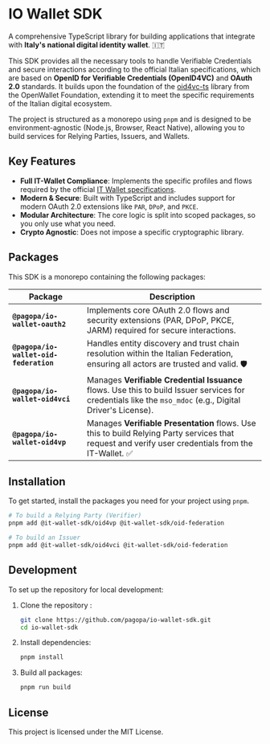 # IO Wallet SDK
A comprehensive TypeScript library for building applications that integrate with **Italy's national digital identity wallet**. 🇮🇹

This SDK provides all the necessary tools to handle Verifiable Credentials and secure interactions according to the official Italian specifications, which are based on **OpenID for Verifiable Credentials (OpenID4VC)** and **OAuth 2.0** standards. It builds upon the foundation of the [oid4vc-ts](https://github.com/openwallet-foundation-labs/oid4vc-ts) library from the OpenWallet Foundation, extending it to meet the specific requirements of the Italian digital ecosystem.

The project is structured as a monorepo using `pnpm` and is designed to be environment-agnostic (Node.js, Browser, React Native), allowing you to build services for Relying Parties, Issuers, and Wallets.


## Key Features

- **Full IT-Wallet Compliance**: Implements the specific profiles and flows required by the official [IT Wallet specifications](https://italia.github.io/eid-wallet-it-docs/versione-corrente/en/).
- **Modern & Secure**: Built with TypeScript and includes support for modern OAuth 2.0 extensions like `PAR`, `DPoP`, and `PKCE`.
- **Modular Architecture**: The core logic is split into scoped packages, so you only use what you need.
- **Crypto Agnostic**: Does not impose a specific cryptographic library.

## Packages
This SDK is a monorepo containing the following packages:

| Package                               | Description                                                                                                                              |
| ------------------------------------- | ---------------------------------------------------------------------------------------------------------------------------------------- |
| **`@pagopa/io-wallet-oauth2`** | Implements core OAuth 2.0 flows and security extensions (PAR, DPoP, PKCE, JARM) required for secure interactions.                          |
| **`@pagopa/io-wallet-oid-federation`** | Handles entity discovery and trust chain resolution within the Italian Federation, ensuring all actors are trusted and valid. 🛡️           |
| **`@pagopa/io-wallet-oid4vci`** | Manages **Verifiable Credential Issuance** flows. Use this to build Issuer services for credentials like the `mso_mdoc` (e.g., Digital Driver's License). |
| **`@pagopa/io-wallet-oid4vp`** | Manages **Verifiable Presentation** flows. Use this to build Relying Party services that request and verify user credentials from the IT-Wallet. ✅ |

## Installation

To get started, install the packages you need for your project using `pnpm`.

```bash
# To build a Relying Party (Verifier)
pnpm add @it-wallet-sdk/oid4vp @it-wallet-sdk/oid-federation

# To build an Issuer
pnpm add @it-wallet-sdk/oid4vci @it-wallet-sdk/oid-federation
```

## Development
To set up the repository for local development:

1. Clone the repository :

    ```bash
    git clone https://github.com/pagopa/io-wallet-sdk.git
    cd io-wallet-sdk
    ```

2. Install dependencies:

    ```bash
    pnpm install
    ```

3. Build all packages:

    ```bash
    pnpm run build
    ```

## License
This project is licensed under the MIT License.
